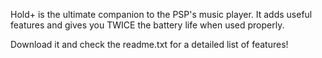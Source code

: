 Hold+ is the ultimate companion to the PSP's music player. It adds useful features and gives you TWICE the battery life when used properly.

Download it and check the readme.txt for a detailed list of features!